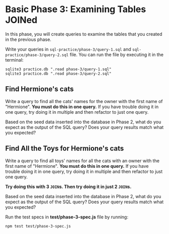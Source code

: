 # Basic Phase 3: Examining Tables JOINed

In this phase, you will create queries to examine the tables that you created
in the previous phase.

Write your queries in `sql-practice/phase-3/query-1.sql` and
`sql-practice/phase-3/query-2.sql` file. You can run the file by
executing it in the terminal:

```shell
sqlite3 practice.db ".read phase-3/query-1.sql"
sqlite3 practice.db ".read phase-3/query-2.sql"
```

## Find Hermione's cats

Write a query to find all the cats' names for the owner with the first name of
"Hermione". **You must do this in one query.** If you have trouble doing it in
one query, try doing it in multiple and then refactor to just one query.

Based on the seed data inserted into the database in Phase 2, what do you expect
as the output of the SQL query? Does your query results match what you expected?

## Find All the Toys for Hermione's cats

Write a query to find all toys' names for all the cats with an owner with the
first name of "Hermione". **You must do this in one query.** If you have trouble
doing it in one query, try doing it in multiple and then refactor to just one
query.

**Try doing this with 3 `JOIN`s. Then try doing it in just 2 `JOIN`s.**

Based on the seed data inserted into the database in Phase 2, what do you expect
as the output of the SQL query? Does your query results match what you expected?

Run the test specs in __test/phase-3-spec.js__ file by running:

```shell
npm test test/phase-3-spec.js
```
